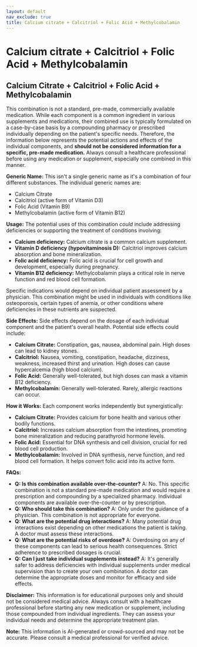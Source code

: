 ```yaml
---
layout: default
nav_exclude: true
title: Calcium citrate + Calcitriol + Folic Acid + Methylcobalamin
---
```


# Calcium citrate + Calcitriol + Folic Acid + Methylcobalamin

## Calcium Citrate + Calcitriol + Folic Acid + Methylcobalamin

This combination is not a standard, pre-made, commercially available medication.  While each component is a common ingredient in various supplements and medications, their combined use is typically formulated on a case-by-case basis by a compounding pharmacy or prescribed individually depending on the patient's specific needs. Therefore, the information below represents the potential actions and effects of the individual components, and **should not be considered information for a specific, pre-made medication.**  Always consult a healthcare professional before using any medication or supplement, especially one combined in this manner.

**Generic Name:**  This isn't a single generic name as it's a combination of four different substances.  The individual generic names are:

* Calcium Citrate
* Calcitriol (active form of Vitamin D3)
* Folic Acid (Vitamin B9)
* Methylcobalamin (active form of Vitamin B12)


**Usage:**  The potential uses of this combination *could* include addressing deficiencies or supporting the treatment of conditions involving:

* **Calcium deficiency:**  Calcium citrate is a common calcium supplement.
* **Vitamin D deficiency (hypovitaminosis D):** Calcitriol improves calcium absorption and bone mineralization.
* **Folic acid deficiency:**  Folic acid is crucial for cell growth and development, especially during pregnancy.
* **Vitamin B12 deficiency:** Methylcobalamin plays a critical role in nerve function and red blood cell formation.

Specific indications would depend on individual patient assessment by a physician.  This combination might be used in individuals with conditions like osteoporosis, certain types of anemia, or other conditions where deficiencies in these nutrients are suspected.


**Side Effects:** Side effects depend on the dosage of each individual component and the patient's overall health.  Potential side effects could include:

* **Calcium Citrate:** Constipation, gas, nausea, abdominal pain.  High doses can lead to kidney stones.
* **Calcitriol:** Nausea, vomiting, constipation, headache, dizziness, weakness, increased thirst and urination.  High doses can cause hypercalcemia (high blood calcium).
* **Folic Acid:** Generally well-tolerated, but high doses can mask a vitamin B12 deficiency.
* **Methylcobalamin:** Generally well-tolerated.  Rarely, allergic reactions can occur.


**How it Works:** Each component works independently but synergistically:

* **Calcium Citrate:** Provides calcium for bone health and various other bodily functions.
* **Calcitriol:** Increases calcium absorption from the intestines, promoting bone mineralization and reducing parathyroid hormone levels.
* **Folic Acid:** Essential for DNA synthesis and cell division, crucial for red blood cell production.
* **Methylcobalamin:** Involved in DNA synthesis, nerve function, and red blood cell formation.  It helps convert folic acid into its active form.


**FAQs:**

* **Q: Is this combination available over-the-counter?** A: No.  This specific combination is not a standard pre-made medication and would require a prescription and compounding by a specialized pharmacy.  Individual components are available over-the-counter or by prescription.
* **Q:  Who should take this combination?** A: Only under the guidance of a physician.  This combination is not appropriate for everyone.
* **Q: What are the potential drug interactions?** A: Many potential drug interactions exist depending on other medications the patient is taking.  A doctor must assess these interactions.
* **Q: What are the potential risks of overdose?** A: Overdosing on any of these components can lead to serious health consequences.  Strict adherence to prescribed dosages is crucial.
* **Q:  Can I just take individual supplements instead?** A: It's generally safer to address deficiencies with individual supplements under medical supervision than to create your own combination.  A doctor can determine the appropriate doses and monitor for efficacy and side effects.


**Disclaimer:** This information is for educational purposes only and should not be considered medical advice.  Always consult with a healthcare professional before starting any new medication or supplement, including those compounded from individual ingredients.  They can assess your individual needs and determine the appropriate treatment plan.


**Note:** This information is AI-generated or crowd-sourced and may not be accurate. Please consult a medical professional for verified advice.